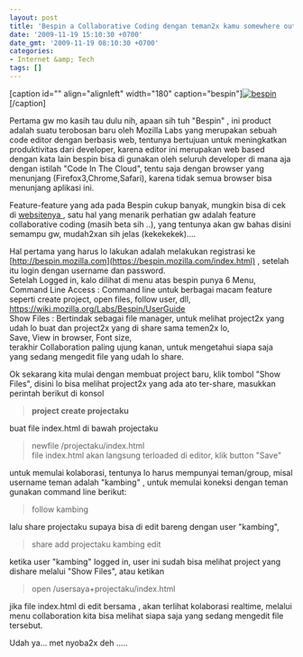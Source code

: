 ```yaml
---
layout: post
title: 'Bespin a Collaborative Coding dengan teman2x kamu somewhere out there in the cloud'
date: '2009-11-19 15:10:30 +0700'
date_gmt: '2009-11-19 08:10:30 +0700'
categories:
- Internet &amp; Tech
tags: []
---
```

[caption id="" align="alignleft" width="180" caption="bespin"][![bespin](http://people.mozilla.com/~cbeard/Bespin_Logo.png "bespinlogo")](https://wiki.mozilla.org/Labs/Bespin)[/caption]

Pertama gw mo kasih tau dulu nih, apaan sih tuh "Bespin" , ini product adalah suatu terobosan baru oleh Mozilla Labs yang merupakan sebuah code editor dengan berbasis web, tentunya bertujuan untuk meningkatkan produktivitas dari developer, karena editor ini merupakan web based dengan kata lain bespin bisa di gunakan oleh seluruh developer di mana aja dengan istilah "Code In The Cloud", tentu saja dengan browser yang menunjang (Firefox3,Chrome,Safari), karena tidak semua browser bisa menunjang aplikasi ini.

Feature-feature yang ada pada Bespin cukup banyak, mungkin bisa di cek di [websitenya ](http://https://wiki.mozilla.org/Labs/Bespin), satu hal yang menarik perhatian gw adalah feature collaborative coding (masih beta sih ..), yang tentunya akan gw bahas disini semampu gw, mudah2xan sih jelas (kekekekek)....

Hal pertama yang harus lo lakukan adalah melakukan registrasi ke [http://bespin.mozilla.com](https://bespin.mozilla.com/index.html) , setelah itu login dengan username dan password.  
 Setelah Logged in, kalo dilihat di menu atas bespin punya 6 Menu,  
 Command Line Access : Command line untuk berbagai macam feature seperti create project, open files, follow user, dll, <https://wiki.mozilla.org/Labs/Bespin/UserGuide>  
 Show Files : Bertindak sebagai file manager, untuk melihat project2x yang udah lo buat dan project2x yang di share sama temen2x lo,  
 Save, View in browser, Font size,  
 terakhir Collaboration paling ujung kanan, untuk mengetahui siapa saja yang sedang mengedit file yang udah lo share.

Ok sekarang kita mulai dengan membuat project baru, klik tombol "Show Files", disini lo bisa melihat project2x yang ada ato ter-share, masukkan perintah berikut di konsol  
 > **project create projectaku**

buat file index.html di bawah projectaku  
 > newfile /projectaku/index.html  
 file index.html akan langsung terloaded di editor, klik button "Save"

untuk memulai kolaborasi, tentunya lo harus mempunyai teman/group, misal username teman adalah "kambing" , untuk memulai koneksi dengan teman gunakan command line berikut:  
 > follow kambing

lalu share projectaku supaya bisa di edit bareng dengan user "kambing",  
 > share add projectaku kambing edit

ketika user "kambing" logged in, user ini sudah bisa melihat project yang dishare melalui "Show Files", atau ketikan  
 > open /usersaya+projectaku/index.html

jika file index.html di edit bersama , akan terlihat kolaborasi realtime, melalui menu collaboration kita bisa melihat siapa saja yang sedang mengedit file tersebut.

Udah ya... met nyoba2x deh .....